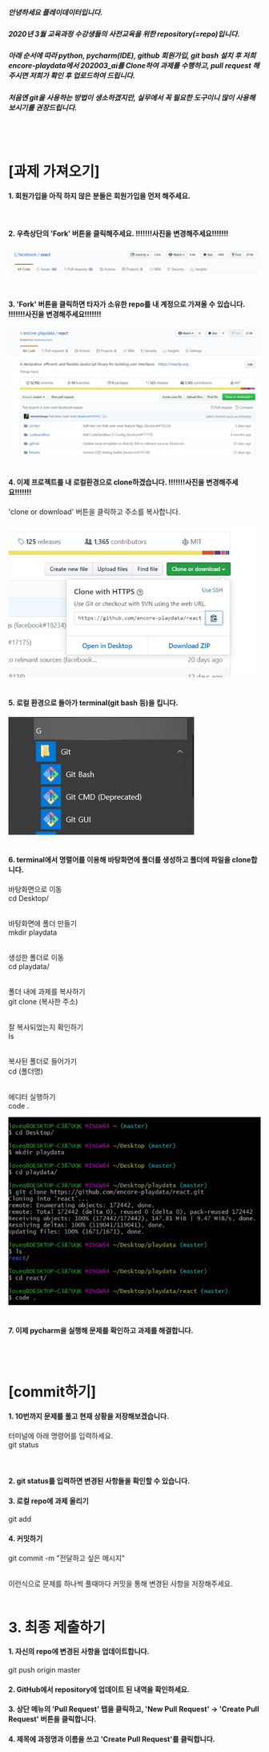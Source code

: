 ##### 안녕하세요 플레이데이터입니다. 
##### 2020년 3월 교육과정 수강생들의 사전교육을 위한 repository(=repo)입니다.

##### 아래 순서에 따라 python, pycharm(IDE), github 회원가입, git bash 설치 후 저희 encore-playdata에서 202003_ai를 Clone하여 과제를 수행하고, pull request 해주시면 저희가 확인 후 업로드하여 드립니다.
##### 처음엔 git을 사용하는 방법이 생소하겠지만, 실무에서 꼭 필요한 도구이니 많이 사용해보시기를 권장드립니다.

<br/>
<br/>


# [과제 가져오기] 

#### 1. 회원가입을 아직 하지 않은 분들은 회원가입을 먼저 해주세요. 
<br/>

#### 2. 우측상단의 'Fork' 버튼을 클릭해주세요. !!!!!!!사진을 변경해주세요!!!!!!!
![Fork](images/fork.jpg)
<br/><br/>

#### 3. 'Fork' 버튼을 클릭하면 타자가 소유한 repo를 내 계정으로 가져올 수 있습니다. !!!!!!!사진을 변경해주세요!!!!!!!
![Start](images/start.jpg)
<br/><br/>

#### 4. 이제 프로젝트를 내 로컬환경으로 clone하겠습니다. !!!!!!!사진을 변경해주세요!!!!!!!
'clone or download' 버튼을 클릭하고 주소를 복사합니다. 

![Clone](images/cloning.jpg)
<br/><br/>

#### 5. 로컬 환경으로 돌아가 terminal(git bash 등)을 킵니다. 
![Gitbash](images/bash.jpg)
<br/><br/>

#### 6. terminal에서 명렬어를 이용해 바탕화면에 폴더를 생성하고 폴더에 파일을 clone합니다.

바탕화면으로 이동<br/>
cd Desktop/<br/>
<br/>

바탕화면에 폴더 만들기<br/>
mkdir playdata<br/>
<br/>

생성한 폴더로 이동<br/>
cd playdata/<br/>
<br/>

폴더 내에 과제를 복사하기<br/>
git clone (복사한 주소)<br/>
<br/>

잘 복사되었는지 확인하기<br/>
ls <br/>
<br/>

복사된 폴더로 들어가기<br/>
cd (폴더명)<br/>
<br/>

에디터 실행하기<br/>
code .<br/>

![Terminal_1](images/terminal_1.jpg)
<br/><br/>


#### 7. 이제 pycharm을 실행해 문제를 확인하고 과제를 해결합니다. 
<br/><br/>

# [commit하기] 

#### 1. 10번까지 문제를 풀고 현재 상황을 저장해보겠습니다. 
터미널에 아래 명령어를 입력하세요. <br/>
git status<br/>
<br/><br/>


#### 2. git status를 입력하면 변경된 사항들을 확인할 수 있습니다. 

#### 3. 로컬 repo에 과제 올리기 
git add <file name>
  <br/>

#### 4. 커밋하기 
git commit -m "전달하고 싶은 메시지" <br/>
<br/>

이런식으로 문제를 하나씩 풀때마다 커밋을 통해 변경된 사항을 저장해주세요. <br/>
<br/>

# 3. 최종 제출하기 

#### 1. 자신의 repo에 변경된 사항을 업데이트합니다. 
git push origin master
<br/>

#### 2. GitHub에서 repository에 업데이트 된 내역을 확인하세요. 

#### 3. 상단 메뉴의 'Pull Request' 탭을 클릭하고, 'New Pull Request' -> 'Create Pull Request' 버튼을 클릭합니다. 

#### 4. 제목에 과정명과 이름을 쓰고 'Create Pull Request'를 클릭합니다. 
